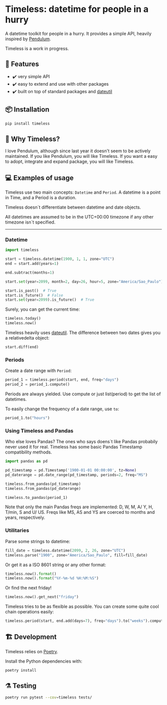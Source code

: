 # Timeless: datetime for people in a hurry

A datetime toolkit for people in a hurry. It provides a simple API, heavily inspired by [Pendulum](https://github.com/sdispater/pendulum).

Timeless is a work in progress.

## 🧠 Features

- ✔️ very simple API
- ✔️ easy to extend and use with other packages
- ✔️ built on top of standard packages and [dateutil](https://github.com/dateutil/dateutil)

## 📦 Installation

```bash
pip install timeless
```

## 📝 Why Timeless?

I love Pendulum, although since last year it doesn't seem to be actively maintained. If you like Pendulum, you will like Timeless. If you want a easy to adopt, integrate and expand package, you will like Timeless.

## 💻 Examples of usage

Timeless use two main concepts: `Datetime` and `Period`. A datetime is a point in Time, and a Period is a duration.

Timeless doesn`t differentiate between datetime and date objects.

All datetimes are assumed to be in the UTC+00:00 timezone if any other timezone isn`t specified.

---

### Datetime

```python
import timeless

start = timeless.datetime(1900, 1, 1, zone="UTC")
end = start.add(years=1)

end.subtract(months=1)

start.set(year=2099, month=2, day=26, hour=5, zone="America/Sao_Paulo")

start.is_past()  # True
start.is_future()  # False
start.set(year=2099).is_future()  # True
```

Surely, you can get the current time:

```python
timeless.today()
timeless.now()
```

Timeless heavily uses [dateutil](https://github.com/dateutil/dateutil). The difference between two dates gives you a relativedelta object:

```python
start.diff(end)
```

### Periods

Create a date range with `Period`:

```python
period_1 = timeless.period(start, end, freq="days")
period_2 = period_1.compute()
```

Periods are always yielded. Use compute or just list(period) to get the list of datetimes.

To easily change the frequency of a date range, use `to`:

```python
period_1.to("hours")
```

### Using Timeless and Pandas

Who else loves Pandas? The ones who says doens`t like Pandas probabily never used it for real. Timeless has some basic Pandas Timestamp compatibility methods.

```python
import pandas as pd

pd_timestamp = pd.Timestamp('1900-01-01 00:00:00', tz=None)
pd_daterange = pd.date_range(pd_timestamp, periods=2, freq="MS")

timeless.from_pandas(pd_timestamp)
timeless.from_pandas(pd_daterange)

timeless.to_pandas(period_1)
```

Note that only the main Pandas freqs are implemented: D, W, M, A/ Y, H, T/min, S and U/ US. Freqs like MS, AS and YS are coerced to months and years, respectively.

### Utilitaries

Parse some strings to datetime:

```python
fill_date = timeless.datetime(2099, 2, 26, zone="UTC")
timeless.parse("1900", zone="America/Sao_Paulo", fill=fill_date)
```

Or get it as a ISO 8601 string or any other format:

```python
timeless.now().format()
timeless.now().format("%Y-%m-%d %H:%M:%S")
```

Or find the next friday!

```python
timeless.now().get_next("friday")
```

Timeless tries to be as flexible as possible. You can create some quite cool chain operations easily:

```python
timeless.period(start, end.add(days=7), freq="days").to("weeks").compute()
```

## 🏗️ Development

Timeless relies on [Poetry](https://github.com/python-poetry/poetry).

Install the Python dependencies with:

```bash
poetry install
```

## ⚗️ Testing

```bash
poetry run pytest --cov=timeless tests/
```
